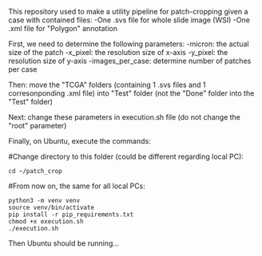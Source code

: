 This repository used to make a utility pipeline for patch-cropping given a case with contained files:
	-One .svs file for whole slide image (WSI)
	-One .xml file for "Polygon" annotation



First, we need to determine the following parameters:
	-micron: the actual size of the patch
	-x_pixel: the resolution size of x-axis
	-y_pixel: the resolution size of y-axis
	-images_per_case: determine number of patches per case

Then: move the "TCGA" folders (containing 1 .svs files and 1 corresonponding .xml file) into "Test" folder
(not the "Done" folder into the "Test" folder)

Next: change these parameters in execution.sh file (do not change the "root" parameter)

Finally, on Ubuntu, execute the commands:

#Change directory to this folder (could be different regarding local PC):
```
cd ~/patch_crop
```
#From now on, the same for all local PCs:

```
python3 -m venv venv
source venv/bin/activate
pip install -r pip_requirements.txt
chmod +x execution.sh
./execution.sh
```
Then Ubuntu should be running...

